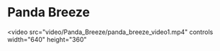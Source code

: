 # Panda Breeze

<video src="video/Panda_Breeze/panda_breeze_video1.mp4" controls width="640" height="360"</video>
